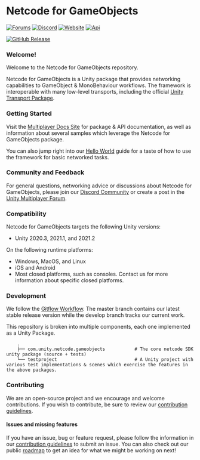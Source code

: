 # Netcode for GameObjects

[![Forums](https://img.shields.io/badge/unity--forums-multiplayer-blue)](https://forum.unity.com/forums/multiplayer.26/) [![Discord](https://img.shields.io/discord/449263083769036810.svg?label=discord&logo=discord&color=informational)](https://discord.gg/FM8SE9E)
[![Website](https://img.shields.io/badge/docs-website-informational.svg)](https://docs-multiplayer.unity3d.com/) [![Api](https://img.shields.io/badge/docs-api-informational.svg)](https://docs-multiplayer.unity3d.com/docs/api/introduction)

[![GitHub Release](https://img.shields.io/github/release/Unity-Technologies/com.unity.netcode.gameobjects.svg?logo=github)](https://github.com/Unity-Technologies/com.unity.netcode.gameobjects/releases/latest)

### Welcome!

Welcome to the Netcode for GameObjects repository.

Netcode for GameObjects is a Unity package that provides networking capabilities to GameObject & MonoBehaviour workflows. The framework is interoperable with many low-level transports, including the official [Unity Transport Package](https://docs-multiplayer.unity3d.com/transport/1.0.0/introduction).

### Getting Started
Visit the [Multiplayer Docs Site](https://docs-multiplayer.unity3d.com/) for package & API documentation, as well as information about several samples which leverage the Netcode for GameObjects package.

You can also jump right into our [Hello World](https://docs-multiplayer.unity3d.com/docs/tutorials/helloworld/helloworldintro/index.html) guide for a taste of how to use the framework for basic networked tasks.

### Community and Feedback
For general questions, networking advice or discussions about Netcode for GameObjects, please join our [Discord Community](https://discord.gg/FM8SE9E) or create a post in the [Unity Multiplayer Forum](https://forum.unity.com/forums/multiplayer.26/).

### Compatibility

Netcode for GameObjects targets the following Unity versions:
- Unity 2020.3, 2021.1, and 2021.2

On the following runtime platforms:
- Windows, MacOS, and Linux
- iOS and Android
- Most closed platforms, such as consoles. Contact us for more information about specific closed platforms.

### Development
We follow the [Gitflow Workflow](https://www.atlassian.com/git/tutorials/comparing-workflows/gitflow-workflow). The master branch contains our latest stable release version while the develop branch tracks our current work.

This repository is broken into multiple components, each one implemented as a Unity Package.
```
    .
    ├── com.unity.netcode.gameobjects           # The core netcode SDK unity package (source + tests)
    └── testproject                             # A Unity project with various test implementations & scenes which exercise the features in the above packages.
```

### Contributing
We are an open-source project and we encourage and welcome contributions. If you wish to contribute, be sure to review our [contribution guidelines](CONTRIBUTING.md).

#### Issues and missing features
If you have an issue, bug or feature request, please follow the information in our [contribution guidelines](CONTRIBUTING.md) to submit an issue.
You can also check out our public [roadmap](https://unity.com/roadmap/unity-platform/multiplayer-networking) to get an idea for what we might be working on next!
